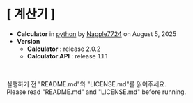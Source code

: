 # [ 계산기 ]

* **Calculator** in [python](https://python.org) by [Napple7724](https://theseed.io/w/틀:나플/계정%20및%20연습장%20목록) on August 5, 2025<br>
* **Version**
  * **Calculator** : release 2.0.2
  * **Calculator API** : release 1.1.1

<br>

실행하기 전 "README.md"와 "LICENSE.md"를 읽어주세요.<br>
Please read "README.md" and "LICENSE.md" before running.
